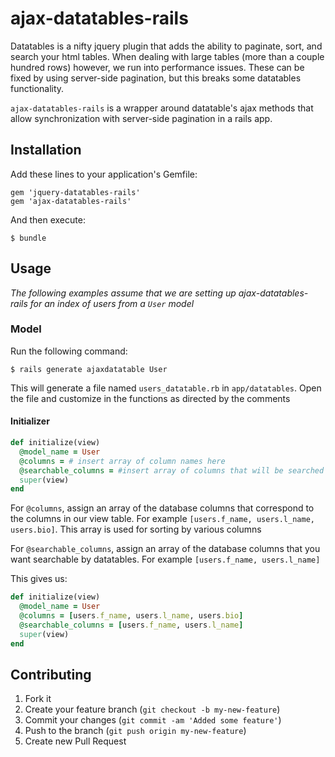# ajax-datatables-rails

Datatables is a nifty jquery plugin that adds the ability to paginate, sort, and search your html tables. When dealing with large tables (more than a couple hundred rows) however, we run into performance issues. These can be fixed by using server-side pagination, but this breaks some datatables functionality.

`ajax-datatables-rails` is a wrapper around datatable's ajax methods that allow synchronization with server-side pagination in a rails app. 

## Installation

Add these lines to your application's Gemfile:

    gem 'jquery-datatables-rails'
    gem 'ajax-datatables-rails'

And then execute:

    $ bundle

## Usage
*The following examples assume that we are setting up ajax-datatables-rails for an index of users from a `User` model*
### Model
Run the following command:

    $ rails generate ajaxdatatable User

This will generate a file named `users_datatable.rb` in `app/datatables`. Open the file and customize in the functions as directed by the comments

#### Initializer
```ruby
def initialize(view)
  @model_name = User
  @columns = # insert array of column names here
  @searchable_columns = #insert array of columns that will be searched
  super(view)
end
```

For `@columns`, assign an array of the database columns that correspond to the columns in our view table. For example `[users.f_name, users.l_name, users.bio]`. This array is used for sorting by various columns

For `@searchable_columns`, assign an array of the database columns that you want searchable by datatables. For example `[users.f_name, users.l_name]`

This gives us: 
```ruby
def initialize(view)
  @model_name = User
  @columns = [users.f_name, users.l_name, users.bio]
  @searchable_columns = [users.f_name, users.l_name]
  super(view)
end
```


## Contributing

1. Fork it
2. Create your feature branch (`git checkout -b my-new-feature`)
3. Commit your changes (`git commit -am 'Added some feature'`)
4. Push to the branch (`git push origin my-new-feature`)
5. Create new Pull Request
